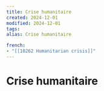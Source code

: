 ```yaml
---
title: Crise humanitaire
created: 2024-12-01
modified: 2024-12-01
tags: 
alias: Crise humanitaire

french:
- "[[10262 Humanitarian crisis]]"
---
```

# Crise humanitaire
